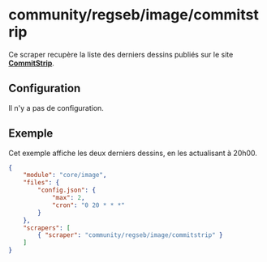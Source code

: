# community/regseb/image/commitstrip

Ce scraper recupère la liste des derniers dessins publiés sur le site
**[CommitStrip](https://www.commitstrip.com/fr/)**.

## Configuration

Il n'y a pas de configuration.

## Exemple

Cet exemple affiche les deux derniers dessins, en les actualisant à 20h00.

```JSON
{
    "module": "core/image",
    "files": {
        "config.json": {
            "max": 2,
            "cron": "0 20 * * *"
        }
    },
    "scrapers": [
        { "scraper": "community/regseb/image/commitstrip" }
    ]
}
```
